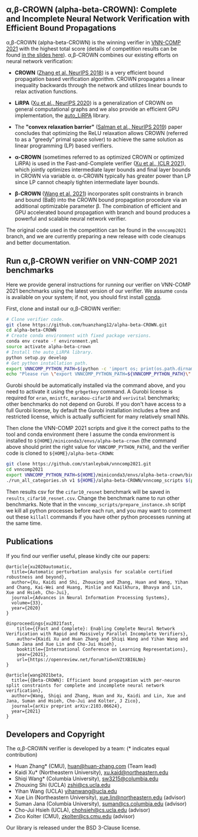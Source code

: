 α,β-CROWN (alpha-beta-CROWN): Complete and Incomplete Neural Network Verification with Efficient Bound Propagations
----------------------

α,β-CROWN (alpha-beta-CROWN) is the winning verifier in [VNN-COMP
2021](https://sites.google.com/view/vnn2021) with the highest total score
(details of competition results can be found
[in the slides here](https://docs.google.com/presentation/d/1oM3NqqU03EUqgQVc3bGK2ENgHa57u-W6Q63Vflkv000/edit#slide=id.ge4496ad360_14_21)).
α,β-CROWN combines our existing efforts on neural network verification:

* **CROWN** ([Zhang et al. NeurIPS 2018](https://arxiv.org/pdf/1811.00866.pdf)) is a very efficient bound propagation based verification algorithm. CROWN propagates a linear inequality backwards through the network and utilizes linear bounds to relax activation functions.

* **LiRPA** ([Xu et al., NeurIPS 2020](https://arxiv.org/pdf/2002.12920.pdf)) is a generalization of CROWN on general computational graphs and we also provide an efficient GPU implementation, the [auto\_LiRPA](https://github.com/KaidiXu/auto_LiRPA) library.

* The **"convex relaxation barrier"** ([Salman et al., NeurIPS 2019](https://arxiv.org/pdf/1902.08722)) paper concludes that optimizing the ReLU relaxation allows CROWN (referred to as a "greedy" primal space solver) to achieve the same solution as linear programming (LP) based verifiers.

* **α-CROWN** (sometimes referred to as optimized CROWN or optimized LiRPA) is used in the Fast-and-Complete verifier ([Xu et al., ICLR 2021](https://arxiv.org/pdf/2011.13824.pdf)), which jointly optimizes intermediate layer bounds and final layer bounds in CROWN via variable α. α-CROWN typically has greater power than LP since LP cannot cheaply tighten intermediate layer bounds.

* **β-CROWN** ([Wang et al. 2021](https://arxiv.org/pdf/2103.06624.pdf)) incorporates split constraints in branch and bound (BaB) into the CROWN bound propagation procedure via an additional optimizable parameter β. The combination of efficient and GPU accelerated bound propagation with branch and bound produces a powerful and scalable neural network verifier.

The original code used in the competition can be found in the `vnncomp2021` branch, and we are currently preparing a new release with code cleanups and better documentation.

Run α,β-CROWN verifier on VNN-COMP 2021 benchmarks
----------------------

Here we provide general instructions for running our verifier on VNN-COMP 2021
benchmarks using the latest version of our verifier.  We assume `conda` is
available on your system; if not, you should first install
[conda](https://docs.conda.io/en/latest/miniconda.html).

First, clone and install our α,β-CROWN verifier:

```bash
# Clone verifier code.
git clone https://github.com/huanzhang12/alpha-beta-CROWN.git
cd alpha-beta-CROWN
# Create conda environment with fixed package versions.
conda env create -f environment.yml
source activate alpha-beta-crown
# Install the auto_LiRPA library.
python setup.py develop
# Get python installation path.
export VNNCOMP_PYTHON_PATH=$(python -c 'import os; print(os.path.dirname(os.path.realpath("/proc/self/exe")))')
echo "Please run \"export VNNCOMP_PYTHON_PATH=${VNNCOMP_PYTHON_PATH}\" before you run vnncomp2021 scripts"
```

Gurobi should be automatically installed via the command above, and you need to
activate it using the `grbgetkey` command.  A Gurobi license is required for
`eran`, `mnistfc`, `marabou-cifar10` and `verivital` benchmarks; other
benchmarks do not depend on Gurobi. If you don't have access to a full Gurobi
license, by default the Gurobi installation includes a free and restricted
license, which is actually sufficient for many relatively small NNs.

Then clone the VNN-COMP 2021 scripts and give it the correct paths to the tool
and conda environment (here I assume the conda environment is installed to
`${HOME}/miniconda3/envs/alpha-beta-crown` (the command above should print
the right value for `VNNCOMP_PYTHON_PATH`), and the verifier code is cloned to
`${HOME}/alpha-beta-CROWN`:

```bash
git clone https://github.com/stanleybak/vnncomp2021.git
cd vnncomp2021
export VNNCOMP_PYTHON_PATH=${HOME}/miniconda3/envs/alpha-beta-crown/bin
./run_all_categories.sh v1 ${HOME}/alpha-beta-CROWN/vnncomp_scripts $(pwd) results_cifar10_resnet.csv cifar10_resnet 0
```

Then results csv for the `cifar10_resnet` benchmark will be saved in
`results_cifar10_resnet.csv`. Change the benchmark name to run other
benchmarks. Note that in the `vnncomp_scripts/prepare_instance.sh` script we
kill all python processes before each run, and you may want to comment out
these `killall` commands if you have other python processes running at the same
time.

## Publications

If you find our verifier useful, please kindly cite our papers:

```
@article{xu2020automatic,
  title={Automatic perturbation analysis for scalable certified robustness and beyond},
  author={Xu, Kaidi and Shi, Zhouxing and Zhang, Huan and Wang, Yihan and Chang, Kai-Wei and Huang, Minlie and Kailkhura, Bhavya and Lin, Xue and Hsieh, Cho-Jui},
  journal={Advances in Neural Information Processing Systems},
  volume={33},
  year={2020}
}

@inproceedings{xu2021fast,
    title={{Fast and Complete}: Enabling Complete Neural Network Verification with Rapid and Massively Parallel Incomplete Verifiers},
    author={Kaidi Xu and Huan Zhang and Shiqi Wang and Yihan Wang and Suman Jana and Xue Lin and Cho-Jui Hsieh},
    booktitle={International Conference on Learning Representations},
    year={2021},
    url={https://openreview.net/forum?id=nVZtXBI6LNn}
}

@article{wang2021beta,
  title={{Beta-CROWN}: Efficient bound propagation with per-neuron split constraints for complete and incomplete neural network verification},
  author={Wang, Shiqi and Zhang, Huan and Xu, Kaidi and Lin, Xue and Jana, Suman and Hsieh, Cho-Jui and Kolter, J Zico},
  journal={arXiv preprint arXiv:2103.06624},
  year={2021}
}
```

## Developers and Copyright

The α,β-CROWN verifier is developed by a team:
(\* indicates equal contribution)

* Huan Zhang\* (CMU), huan@huan-zhang.com (Team lead)
* Kaidi Xu\* (Northeastern University), xu.kaid@northeastern.edu
* Shiqi Wang\* (Columbia University), sw3215@columbia.edu
* Zhouxing Shi (UCLA) zshi@cs.ucla.edu
* Yihan Wang (UCLA) yihanwang@ucla.edu
* Xue Lin (Northeastern University), xue.lin@northeastern.edu (advisor)
* Suman Jana (Columbia University), suman@cs.columbia.edu (advisor)
* Cho-Jui Hsieh (UCLA), chohsieh@cs.ucla.edu (advisor)
* Zico Kolter (CMU), zkolter@cs.cmu.edu (advisor)

Our library is released under the BSD 3-Clause license.

